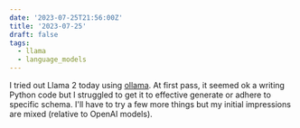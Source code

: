 ```yaml
---
date: '2023-07-25T21:56:00Z'
title: '2023-07-25'
draft: false
tags:
  - llama
  - language_models
---
```


I tried out Llama 2 today using [ollama](https://github.com/jmorganca/ollama).
At first pass, it seemed ok a writing Python code but I struggled to get it to effective generate or adhere to specific schema.
I'll have to try a few more things but my initial impressions are mixed (relative to OpenAI models).
